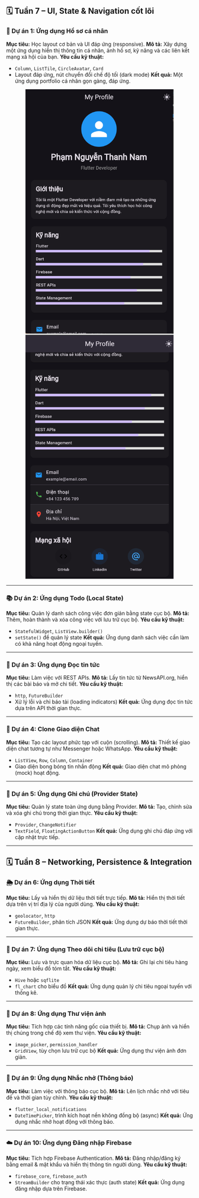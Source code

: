 ﻿

## 🗓 Tuần 7 – UI, State & Navigation cốt lõi

### 🧱 Dự án 1: Ứng dụng Hồ sơ cá nhân
**Mục tiêu:** Học layout cơ bản và UI đáp ứng (responsive).
**Mô tả:** Xây dựng một ứng dụng hiển thị thông tin cá nhân, ảnh hồ sơ, kỹ năng và các liên kết mạng xã hội của bạn.
**Yêu cầu kỹ thuật:**
* `Column`, `ListTile`, `CircleAvatar`, `Card`
* Layout đáp ứng, nút chuyển đổi chế độ tối (dark mode)
**Kết quả:** Một ứng dụng portfolio cá nhân gọn gàng, đáp ứng.

<p align="center">
  <img src="image/p1.1.png" width="400"/>
  <img src="image/p1.2.png" width="400"/>
</p>


---

### 📚 Dự án 2: Ứng dụng Todo (Local State)
**Mục tiêu:** Quản lý danh sách công việc đơn giản bằng state cục bộ.
**Mô tả:** Thêm, hoàn thành và xóa công việc với lưu trữ cục bộ.
**Yêu cầu kỹ thuật:**
* `StatefulWidget`, `ListView.builder()`
* `setState()` để quản lý state
**Kết quả:** Ứng dụng danh sách việc cần làm có khả năng hoạt động ngoại tuyến.

---

### 🧭 Dự án 3: Ứng dụng Đọc tin tức
**Mục tiêu:** Làm việc với REST APIs.
**Mô tả:** Lấy tin tức từ NewsAPI.org, hiển thị các bài báo và mở chi tiết.
**Yêu cầu kỹ thuật:**
* `http`, `FutureBuilder`
* Xử lý lỗi và chỉ báo tải (loading indicators)
**Kết quả:** Ứng dụng đọc tin tức dựa trên API thời gian thực.

---

### 💬 Dự án 4: Clone Giao diện Chat
**Mục tiêu:** Tạo các layout phức tạp với cuộn (scrolling).
**Mô tả:** Thiết kế giao diện chat tương tự như Messenger hoặc WhatsApp.
**Yêu cầu kỹ thuật:**
* `ListView`, `Row`, `Column`, `Container`
* Giao diện bong bóng tin nhắn động
**Kết quả:** Giao diện chat mô phỏng (mock) hoạt động.

---

### 🎨 Dự án 5: Ứng dụng Ghi chú (Provider State)
**Mục tiêu:** Quản lý state toàn ứng dụng bằng Provider.
**Mô tả:** Tạo, chỉnh sửa và xóa ghi chú trong thời gian thực.
**Yêu cầu kỹ thuật:**
* `Provider`, `ChangeNotifier`
* `TextField`, `FloatingActionButton`
**Kết quả:** Ứng dụng ghi chú đáp ứng với cập nhật trực tiếp.

---

## 🗓 Tuần 8 – Networking, Persistence & Integration

### 🌦 Dự án 6: Ứng dụng Thời tiết
**Mục tiêu:** Lấy và hiển thị dữ liệu thời tiết trực tiếp.
**Mô tả:** Hiển thị thời tiết dựa trên vị trí địa lý của người dùng.
**Yêu cầu kỹ thuật:**
* `geolocator`, `http`
* `FutureBuilder`, phân tích JSON
**Kết quả:** Ứng dụng dự báo thời tiết thời gian thực.

---

### 💾 Dự án 7: Ứng dụng Theo dõi chi tiêu (Lưu trữ cục bộ)
**Mục tiêu:** Lưu và trực quan hóa dữ liệu cục bộ.
**Mô tả:** Ghi lại chi tiêu hàng ngày, xem biểu đồ tóm tắt.
**Yêu cầu kỹ thuật:**
* `Hive` hoặc `sqflite`
* `fl_chart` cho biểu đồ
**Kết quả:** Ứng dụng quản lý chi tiêu ngoại tuyến với thống kê.

---

### 📸 Dự án 8: Ứng dụng Thư viện ảnh
**Mục tiêu:** Tích hợp các tính năng gốc của thiết bị.
**Mô tả:** Chụp ảnh và hiển thị chúng trong chế độ xem thư viện.
**Yêu cầu kỹ thuật:**
* `image_picker`, `permission_handler`
* `GridView`, tùy chọn lưu trữ cục bộ
**Kết quả:** Ứng dụng thư viện ảnh đơn giản.

---

### 🔔 Dự án 9: Ứng dụng Nhắc nhở (Thông báo)
**Mục tiêu:** Làm việc với thông báo cục bộ.
**Mô tả:** Lên lịch nhắc nhở với tiêu đề và thời gian tùy chỉnh.
**Yêu cầu kỹ thuật:**
* `flutter_local_notifications`
* `DateTimePicker`, trình kích hoạt nền không đồng bộ (async)
**Kết quả:** Ứng dụng nhắc nhở hoạt động với thông báo.

---

### ☁️ Dự án 10: Ứng dụng Đăng nhập Firebase
**Mục tiêu:** Tích hợp Firebase Authentication.
**Mô tả:** Đăng nhập/đăng ký bằng email & mật khẩu và hiển thị thông tin người dùng.
**Yêu cầu kỹ thuật:**
* `firebase_core`, `firebase_auth`
* `StreamBuilder` cho trạng thái xác thực (auth state)
**Kết quả:** Ứng dụng đăng nhập dựa trên Firebase.
